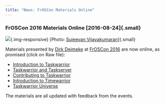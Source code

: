 ```yaml
---
title: "News: FrOSCon Materials Online"
---
```


### FrOSCon 2016 Materials Online [2016-08-24]{.small}

![](/news/images/froscon.jpg){.img-responsive} [Photo: [Sujeevan
Vijayakumaran](https://twitter.com/svijee)]{.small}

Materials presented by [Dirk Deimeke](https://www.deimeke.net/dirk/blog/) at
[FrOSCon 2016](https://www.froscon.de/) are now online, as promised (click on
Raw file):

-   [Introduction to
    Taskwarrior](https://github.com/GothenburgBitFactory/guides/blob/master/20160821_de_froscon-Introduction_to_Taskwarrior/tw-froscon16_introtw.pdf)
-   [Taskwarrior and
    Taskserver](https://github.com/GothenburgBitFactory/guides/blob/master/20160820_de_froscon-Taskwarrior_and_Taskserver/tw-froscon16_tw+td.pdf)
-   [Contributing to
    Taskwarrior](https://github.com/GothenburgBitFactory/guides/blob/master/20160820_de_froscon-Contributing_to_Taskwarrior/tw-froscon16_contribtw.pdf)
-   [Introduction to
    Timewarrior](https://github.com/GothenburgBitFactory/guides/blob/master/20160820_de_froscon-Introduction_to_Timewarrior/tw-froscon16_introtimew.pdf)
-   [Taskwarrior
    Universe](https://github.com/GothenburgBitFactory/guides/blob/master/20160820_de_froscon-Taskwarrior_Universe/tw-froscon16_twuniverse.pdf)

The materials are all updated with feedback from the events.
